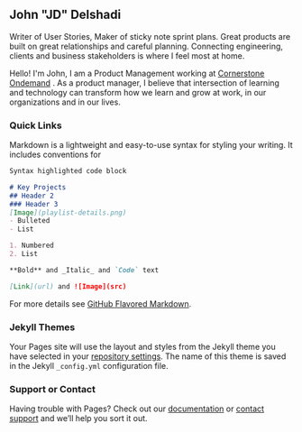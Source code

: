 ## John "JD" Delshadi

Writer of User Stories, Maker of sticky note sprint plans. Great products are built on great relationships and careful planning. Connecting engineering, clients and business stakeholders is where I feel most at home.

Hello! I'm John, I am a Product Management working at [Cornerstone Ondemand](https://www.cornerstoneondemand.com/learning) . As a product manager, I believe that intersection of learning and technology can transform how we learn and grow at work, in our organizations and in our lives. 
 
### Quick Links

Markdown is a lightweight and easy-to-use syntax for styling your writing. It includes conventions for

```markdown
Syntax highlighted code block

# Key Projects
## Header 2
### Header 3
[Image](playlist-details.png)
- Bulleted
- List

1. Numbered
2. List

**Bold** and _Italic_ and `Code` text

[Link](url) and ![Image](src)
```

For more details see [GitHub Flavored Markdown](https://guides.github.com/features/mastering-markdown/).

### Jekyll Themes

Your Pages site will use the layout and styles from the Jekyll theme you have selected in your [repository settings](https://github.com/jdelshad/jdelshad.github.io/settings). The name of this theme is saved in the Jekyll `_config.yml` configuration file.

### Support or Contact

Having trouble with Pages? Check out our [documentation](https://help.github.com/categories/github-pages-basics/) or [contact support](https://github.com/contact) and we’ll help you sort it out.
